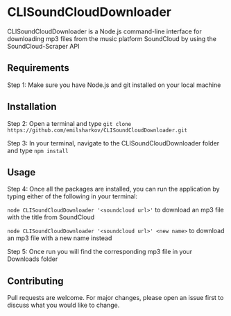 # CLISoundCloudDownloader

CLISoundCloudDownloader is a Node.js command-line interface for downloading mp3 files from the music platform SoundCloud by using the SoundCloud-Scraper API

## Requirements

Step 1: Make sure you have Node.js and git installed on your local machine

## Installation

Step 2: Open a terminal and type ```git clone https://github.com/emilsharkov/CLISoundCloudDownloader.git```

Step 3: In your terminal, navigate to the CLISoundCloudDownloader folder and type ```npm install ```

## Usage

Step 4: Once all the packages are installed, you can run the application by typing either of the following in your terminal:

```node CLISoundCloudDownloader '<soundcloud url>'``` to download an mp3 file with the title from SoundCloud

```node CLISoundCloudDownloader '<soundcloud url>' <new name>``` to download an mp3 file with a new name instead

Step 5: Once run you will find the corresponding mp3 file in your Downloads folder

## Contributing

Pull requests are welcome. For major changes, please open an issue first to discuss what you would like to change.
